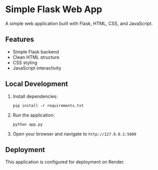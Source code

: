 # Simple Flask Web App

A simple web application built with Flask, HTML, CSS, and JavaScript.

## Features

- Simple Flask backend
- Clean HTML structure
- CSS styling
- JavaScript interactivity

## Local Development

1. Install dependencies:
   ```
   pip install -r requirements.txt
   ```

2. Run the application:
   ```
   python app.py
   ```

3. Open your browser and navigate to `http://127.0.0.1:5000`

## Deployment

This application is configured for deployment on Render.
